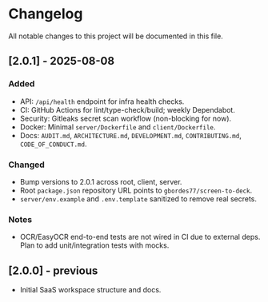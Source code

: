 # Changelog

All notable changes to this project will be documented in this file.

## [2.0.1] - 2025-08-08
### Added
- API: `/api/health` endpoint for infra health checks.
- CI: GitHub Actions for lint/type-check/build; weekly Dependabot.
- Security: Gitleaks secret scan workflow (non-blocking for now).
- Docker: Minimal `server/Dockerfile` and `client/Dockerfile`.
- Docs: `AUDIT.md`, `ARCHITECTURE.md`, `DEVELOPMENT.md`, `CONTRIBUTING.md`, `CODE_OF_CONDUCT.md`.

### Changed
- Bump versions to 2.0.1 across root, client, server.
- Root `package.json` repository URL points to `gbordes77/screen-to-deck`.
- `server/env.example` and `.env.template` sanitized to remove real secrets.

### Notes
- OCR/EasyOCR end-to-end tests are not wired in CI due to external deps. Plan to add unit/integration tests with mocks.

## [2.0.0] - previous
- Initial SaaS workspace structure and docs.
